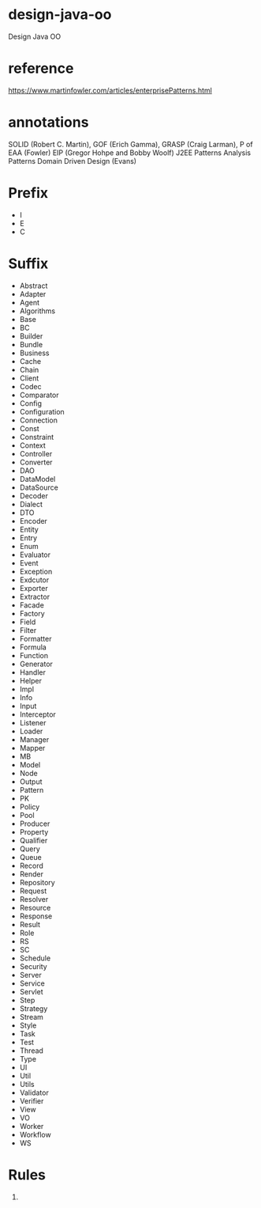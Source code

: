 # design-java-oo
Design Java OO

# reference 
https://www.martinfowler.com/articles/enterprisePatterns.html

# annotations 
SOLID (Robert C. Martin),
GOF (Erich Gamma),
GRASP (Craig Larman),
P of EAA (Fowler)
EIP (Gregor Hohpe and Bobby Woolf)
J2EE Patterns
Analysis Patterns
Domain Driven Design (Evans)

# Prefix
- I
- E
- C


# Suffix

- 	Abstract
- 	Adapter
- 	Agent
- 	Algorithms
- 	Base
- 	BC
- 	Builder
- 	Bundle
- 	Business
- 	Cache
- 	Chain
- 	Client
- 	Codec
- 	Comparator
- 	Config
- 	Configuration
- 	Connection
- 	Const
- 	Constraint
- 	Context
- 	Controller
- 	Converter
- 	DAO
- 	DataModel
- 	DataSource
- 	Decoder
- 	Dialect
- 	DTO
- 	Encoder
- 	Entity
- 	Entry
- 	Enum
- 	Evaluator
- 	Event
- 	Exception
- 	Exdcutor
- 	Exporter
- 	Extractor
- 	Facade
- 	Factory
- 	Field
- 	Filter
- 	Formatter
- 	Formula
- 	Function
- 	Generator
- 	Handler
- 	Helper
- 	Impl
- 	Info
- 	Input
- 	Interceptor
- 	Listener
- 	Loader
- 	Manager
- 	Mapper
- 	MB
- 	Model
- 	Node
- 	Output
- 	Pattern
- 	PK
- 	Policy
- 	Pool
- 	Producer
- 	Property
- 	Qualifier
- 	Query
- 	Queue
- 	Record
- 	Render
- 	Repository
- 	Request
- 	Resolver
- 	Resource
- 	Response
- 	Result
- 	Role
- 	RS
- 	SC
- 	Schedule
- 	Security
- 	Server
- 	Service
- 	Servlet
- 	Step
- 	Strategy
- 	Stream
- 	Style
- 	Task
- 	Test
- 	Thread
- 	Type
- 	UI
- 	Util
- 	Utils
- 	Validator
- 	Verifier
- 	View
- 	VO
- 	Worker
- 	Workflow
- 	WS


# Rules
1. 
 
